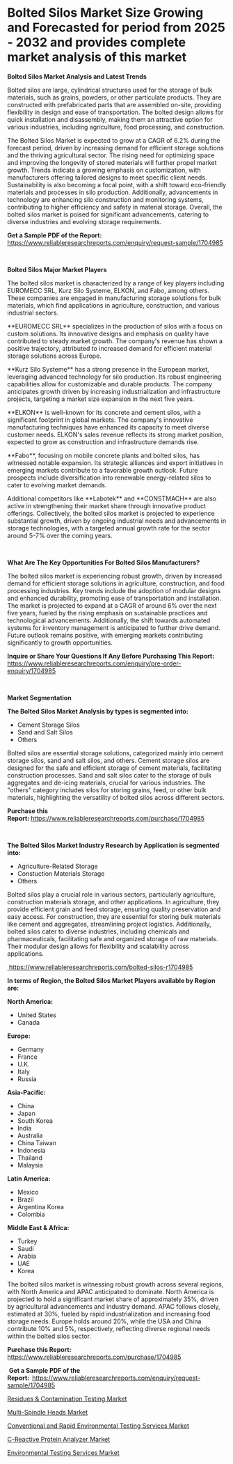 <p><h1>Bolted Silos Market Size Growing and Forecasted for period from 2025 - 2032 and provides complete market analysis of this market</h1></p><p><strong>Bolted Silos Market Analysis and Latest Trends</strong></p>
<p><p>Bolted silos are large, cylindrical structures used for the storage of bulk materials, such as grains, powders, or other particulate products. They are constructed with prefabricated parts that are assembled on-site, providing flexibility in design and ease of transportation. The bolted design allows for quick installation and disassembly, making them an attractive option for various industries, including agriculture, food processing, and construction.</p><p>The Bolted Silos Market is expected to grow at a CAGR of 6.2% during the forecast period, driven by increasing demand for efficient storage solutions and the thriving agricultural sector. The rising need for optimizing space and improving the longevity of stored materials will further propel market growth. Trends indicate a growing emphasis on customization, with manufacturers offering tailored designs to meet specific client needs. Sustainability is also becoming a focal point, with a shift toward eco-friendly materials and processes in silo production. Additionally, advancements in technology are enhancing silo construction and monitoring systems, contributing to higher efficiency and safety in material storage. Overall, the bolted silos market is poised for significant advancements, catering to diverse industries and evolving storage requirements.</p></p>
<p><strong>Get a Sample PDF of the Report:&nbsp;</strong> <a href="https://www.reliableresearchreports.com/enquiry/request-sample/1704985?utm_campaign=117&utm_medium=2&utm_source=Github&utm_content=ia&utm_term=09012025&utm_id=bolted-silos">https://www.reliableresearchreports.com/enquiry/request-sample/1704985</a></p>
<p>&nbsp;</p>
<p><strong>Bolted Silos Major Market Players</strong></p>
<p><p>The bolted silos market is characterized by a range of key players including EUROMECC SRL, Kurz Silo Systeme, ELKON, and Fabo, among others. These companies are engaged in manufacturing storage solutions for bulk materials, which find applications in agriculture, construction, and various industrial sectors.</p><p>**EUROMECC SRL** specializes in the production of silos with a focus on custom solutions. Its innovative designs and emphasis on quality have contributed to steady market growth. The company's revenue has shown a positive trajectory, attributed to increased demand for efficient material storage solutions across Europe.</p><p>**Kurz Silo Systeme** has a strong presence in the European market, leveraging advanced technology for silo production. Its robust engineering capabilities allow for customizable and durable products. The company anticipates growth driven by increasing industrialization and infrastructure projects, targeting a market size expansion in the next five years.</p><p>**ELKON** is well-known for its concrete and cement silos, with a significant footprint in global markets. The company's innovative manufacturing techniques have enhanced its capacity to meet diverse customer needs. ELKON's sales revenue reflects its strong market position, expected to grow as construction and infrastructure demands rise.</p><p>**Fabo**, focusing on mobile concrete plants and bolted silos, has witnessed notable expansion. Its strategic alliances and export initiatives in emerging markets contribute to a favorable growth outlook. Future prospects include diversification into renewable energy-related silos to cater to evolving market demands.</p><p>Additional competitors like **Labotek** and **CONSTMACH** are also active in strengthening their market share through innovative product offerings. Collectively, the bolted silos market is projected to experience substantial growth, driven by ongoing industrial needs and advancements in storage technologies, with a targeted annual growth rate for the sector around 5-7% over the coming years.</p></p>
<p>&nbsp;</p>
<p><strong>What Are The Key Opportunities For Bolted Silos Manufacturers?</strong></p>
<p><p>The bolted silos market is experiencing robust growth, driven by increased demand for efficient storage solutions in agriculture, construction, and food processing industries. Key trends include the adoption of modular designs and enhanced durability, promoting ease of transportation and installation. The market is projected to expand at a CAGR of around 6% over the next five years, fueled by the rising emphasis on sustainable practices and technological advancements. Additionally, the shift towards automated systems for inventory management is anticipated to further drive demand. Future outlook remains positive, with emerging markets contributing significantly to growth opportunities.</p></p>
<p><strong>Inquire or Share Your Questions If Any Before Purchasing This Report:</strong> <a href="https://www.reliableresearchreports.com/enquiry/pre-order-enquiry/1704985?utm_campaign=117&utm_medium=2&utm_source=Github&utm_content=ia&utm_term=09012025&utm_id=bolted-silos">https://www.reliableresearchreports.com/enquiry/pre-order-enquiry/1704985</a></p>
<p>&nbsp;</p>
<p><strong>Market Segmentation</strong></p>
<p><strong>The Bolted Silos Market Analysis by types is segmented into:</strong></p>
<p><ul><li>Cement Storage Silos</li><li>Sand and Salt Silos</li><li>Others</li></ul></p>
<p><p>Bolted silos are essential storage solutions, categorized mainly into cement storage silos, sand and salt silos, and others. Cement storage silos are designed for the safe and efficient storage of cement materials, facilitating construction processes. Sand and salt silos cater to the storage of bulk aggregates and de-icing materials, crucial for various industries. The "others" category includes silos for storing grains, feed, or other bulk materials, highlighting the versatility of bolted silos across different sectors.</p></p>
<p><strong>Purchase this Report:&nbsp;</strong><a href="https://www.reliableresearchreports.com/purchase/1704985?utm_campaign=117&utm_medium=2&utm_source=Github&utm_content=ia&utm_term=09012025&utm_id=bolted-silos">https://www.reliableresearchreports.com/purchase/1704985</a></p>
<p>&nbsp;</p>
<p><strong>The Bolted Silos Market Industry Research by Application is segmented into:</strong></p>
<p><ul><li>Agriculture-Related Storage</li><li>Constuction Materials Storage</li><li>Others</li></ul></p>
<p><p>Bolted silos play a crucial role in various sectors, particularly agriculture, construction materials storage, and other applications. In agriculture, they provide efficient grain and feed storage, ensuring quality preservation and easy access. For construction, they are essential for storing bulk materials like cement and aggregates, streamlining project logistics. Additionally, bolted silos cater to diverse industries, including chemicals and pharmaceuticals, facilitating safe and organized storage of raw materials. Their modular design allows for flexibility and scalability across applications.</p></p>
<p><a href="https://www.reliableresearchreports.com/bolted-silos-r1704985?utm_campaign=117&utm_medium=2&utm_source=Github&utm_content=ia&utm_term=09012025&utm_id=bolted-silos">&nbsp;https://www.reliableresearchreports.com/bolted-silos-r1704985</a></p>
<p><strong>In terms of Region, the Bolted Silos Market Players available by Region are:</strong></p>
<p>
    <p> <strong> North America: </strong>
        <ul>
            <li>United States</li>
            <li>Canada</li>
        </ul>
        </p> 
    <p> <strong> Europe: </strong>
        <ul>
            <li>Germany</li>
            <li>France</li>
            <li>U.K.</li>
            <li>Italy</li>
            <li>Russia</li>
        </ul>
        </p> 
    <p> <strong> Asia-Pacific: </strong>
        <ul>
            <li>China</li>
            <li>Japan</li>
            <li>South Korea</li>
            <li>India</li>
            <li>Australia</li>
            <li>China Taiwan</li>
            <li>Indonesia</li>
            <li>Thailand</li>
            <li>Malaysia</li>
        </ul>
        </p> 
    <p> <strong> Latin America: </strong>
        <ul>
            <li>Mexico</li>
            <li>Brazil</li>
            <li>Argentina Korea</li>
            <li>Colombia</li>
        </ul>
        </p> 
    <p> <strong> Middle East & Africa: </strong>
        <ul>
            <li>Turkey</li>
            <li>Saudi</li>
            <li>Arabia</li>
            <li>UAE</li>
            <li>Korea</li>
        </ul>
    </p>
    </p>
<p><p>The bolted silos market is witnessing robust growth across several regions, with North America and APAC anticipated to dominate. North America is projected to hold a significant market share of approximately 35%, driven by agricultural advancements and industry demand. APAC follows closely, estimated at 30%, fueled by rapid industrialization and increasing food storage needs. Europe holds around 20%, while the USA and China contribute 10% and 5%, respectively, reflecting diverse regional needs within the bolted silos sector.</p></p>
<p><strong>Purchase this Report: </strong><a href="https://www.reliableresearchreports.com/purchase/1704985?utm_campaign=117&utm_medium=2&utm_source=Github&utm_content=ia&utm_term=09012025&utm_id=bolted-silos">https://www.reliableresearchreports.com/purchase/1704985</a></p>
<p>&nbsp;<strong>Get a Sample PDF of the Report:&nbsp;&nbsp;</strong><a href="https://www.reliableresearchreports.com/enquiry/request-sample/1704985?utm_campaign=117&utm_medium=2&utm_source=Github&utm_content=ia&utm_term=09012025&utm_id=bolted-silos">https://www.reliableresearchreports.com/enquiry/request-sample/1704985</a></p>
<p><strong></strong></p>
<p><p><a href="https://github.com/AshikRahman991/Market-Research-Report-List-1/blob/main/residues-contamination-testing-market.md?utm_campaign=117&utm_medium=2&utm_source=Github&utm_content=ia&utm_term=09012025&utm_id=bolted-silos">Residues & Contamination Testing Market</a></p><p><a href="https://github.com/jaquelynhasenaue8/Market-Research-Report-List-1/blob/main/multi-spindle-heads-market.md?utm_campaign=117&utm_medium=2&utm_source=Github&utm_content=ia&utm_term=09012025&utm_id=bolted-silos">Multi-Spindle Heads Market</a></p><p><a href="https://github.com/AlisaRowe24/Market-Research-Report-List-1/blob/main/conventional-and-rapid-environmental-testing-services-market.md?utm_campaign=117&utm_medium=2&utm_source=Github&utm_content=ia&utm_term=09012025&utm_id=bolted-silos">Conventional and Rapid Environmental Testing Services Market</a></p><p><a href="https://github.com/arvelm4nthig/Market-Research-Report-List-1/blob/main/c-reactive-protein-analyzer-market.md?utm_campaign=117&utm_medium=2&utm_source=Github&utm_content=ia&utm_term=09012025&utm_id=bolted-silos">C-Reactive Protein Analyzer Market</a></p><p><a href="https://github.com/HobertDavis43/Market-Research-Report-List-1/blob/main/environmental-testing-services-market.md?utm_campaign=117&utm_medium=2&utm_source=Github&utm_content=ia&utm_term=09012025&utm_id=bolted-silos">Environmental Testing Services Market</a></p></p>